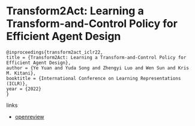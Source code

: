 # Transform2Act: Learning a Transform-and-Control Policy for Efficient Agent Design

```
@inproceedings{transform2act_iclr22,
title = {Transform2Act: Learning a Transform-and-Control Policy for Efficient Agent Design},
author = {Ye Yuan and Yuda Song and Zhengyi Luo and Wen Sun and Kris M. Kitani},
booktitle = {International Conference on Learning Representations (ICLR)},
year = {2022}
}
```

links
- [openreview](https://openreview.net/forum?id=UcDUxjPYWSr)
